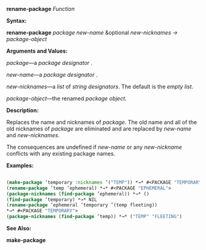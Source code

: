 **rename-package** *Function* 



**Syntax:** 



**rename-package** *package new-name* &amp;optional *new-nicknames → package-object* 



**Arguments and Values:** 



*package*—a *package designator* . 



*new-name*—a *package designator* . 



*new-nicknames*—a *list* of *string designators*. The default is the *empty list*. 



*package-object*—the renamed *package object*. 



**Description:** 



Replaces the name and nicknames of *package*. The old name and all of the old nicknames of *package* are eliminated and are replaced by *new-name* and *new-nicknames*. 



The consequences are undefined if *new-name* or any *new-nickname* conflicts with any existing package names. 







 



 



**Examples:**
```lisp
 
(make-package ’temporary :nicknames ’("TEMP")) *→* #<PACKAGE "TEMPORARY"> 
(rename-package ’temp ’ephemeral) *→* #<PACKAGE "EPHEMERAL"> 
(package-nicknames (find-package ’ephemeral)) *→* () 
(find-package ’temporary) *→* NIL 
(rename-package ’ephemeral ’temporary ’(temp fleeting)) 
*→* #<PACKAGE "TEMPORARY"> 
(package-nicknames (find-package ’temp)) *→* ("TEMP" "FLEETING") 

```
**See Also:** 



**make-package** 



